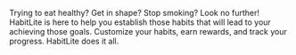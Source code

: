 Trying to eat healthy? Get in shape? Stop smoking? Look no further! HabitLite is here to help you establish those habits that will lead to your achieving those goals. Customize your habits, earn rewards, and track your progress. HabitLite does it all.
